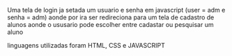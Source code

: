 Uma tela de login ja setada um usuario e senha em javascript (user = adm e senha = adm) aonde por ira ser redireciona para um tela de cadastro de alunos aonde o ususario pode escolher entre cadastar
ou pesquisar um aluno

linguagens utilizadas foram HTML, CSS e JAVASCRIPT
